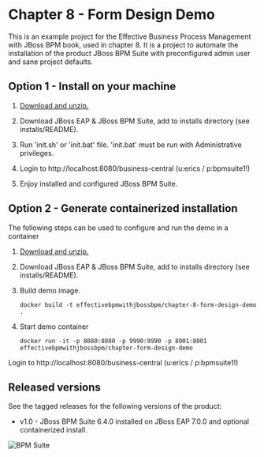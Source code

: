 Chapter 8 - Form Design Demo 
=============================
This is an example project for the Effective Business Process Management with JBoss BPM book, 
used in chapter 8. It is a project to automate the installation of the product JBoss BPM Suite 
with preconfigured admin user and sane project defaults.


Option 1 - Install on your machine
----------------------------------
1. [Download and unzip.](https://github.com/effectivebpmwithjbossbpm/chapter-8-form-design-demo/archive/master.zip)

2. Download JBoss EAP & JBoss BPM Suite, add to installs directory (see installs/README).

3. Run 'init.sh' or 'init.bat' file. 'init.bat' must be run with Administrative privileges. 

4. Login to http://localhost:8080/business-central  (u:erics / p:bpmsuite1!)

5. Enjoy installed and configured JBoss BPM Suite.


Option 2 - Generate containerized installation
----------------------------------------------
The following steps can be used to configure and run the demo in a container

1. [Download and unzip.](https://github.com/effectivebpmwithjbossbpm/chapter-8-form-design-demo/archive/master.zip)

2. Download JBoss EAP & JBoss BPM Suite, add to installs directory (see installs/README).

3. Build demo image.

	```
	docker build -t effectivebpmwithjbossbpm/chapter-8-form-design-demo .
	```
4. Start demo container

	```
	docker run -it -p 8080:8080 -p 9990:9990 -p 8001:8001 effectivebpmwithjbossbpm/chapter-form-design-demo
	```

Login to http://localhost:8080/business-central (u:erics / p:bpmsuite1!) 

Released versions
-----------------
See the tagged releases for the following versions of the product:

- v1.0 - JBoss BPM Suite 6.4.0 installed on JBoss EAP 7.0.0 and optional containerized install.

![BPM Suite](https://raw.githubusercontent.com/effectivebpmwithjbossbpm/chapter-8-form-design-demo/master/docs/demo-images/bpmsuite.png)
